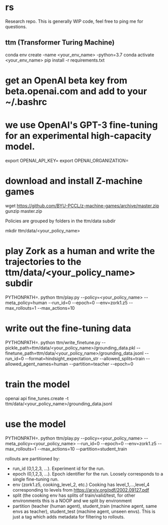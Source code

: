 # rs
Research repo. This is generally WIP code, feel free to ping me for questions.

## ttm (Transformer Turing Machine)
conda env create -name <your_env_name> -python=3.7
conda activate <your_env_name>
pip install -r requirements.txt

# get an OpenAI beta key from beta.openai.com and add to your ~/.bashrc
# we use OpenAI's GPT-3 fine-tuning for an experimental high-capacity model.
export OPENAI_API_KEY=
export OPENAI_ORGANIZATION=

# download and install Z-machine games
wget https://github.com/BYU-PCCL/z-machine-games/archive/master.zip
gunzip master.zip

Policies are grouped by folders in the ttm/data subdir

mkdir ttm/data/<your_policy_name>

# play Zork as a human and write the trajectories to the ttm/data/<your_policy_name> subdir
PYTHONPATH=. python ttm/play.py --policy=<your_policy_name> --meta_policy=human --run_id=0 --epoch=0 --env=zork1.z5 --max_rollouts=1 --max_actions=10

# write out the fine-tuning data
PYTHONPATH=. python ttm/write_finetune.py --pickle_path=ttm/data/<your_policy_name>/grounding_data.pkl --finetune_path=ttm/data/<your_policy_name>/grounding_data.jsonl --run_id=0 --format=hindsight_expectation_str --allowed_splits=train --allowed_agent_names=human --partition=teacher --epoch=0

# train the model
openai api fine_tunes.create -t ttm/data/<your_policy_name>/grounding_data.jsonl

# use the model
PYTHONPATH=. python ttm/play.py --policy=<your_policy_name> --meta_policy=<your_policy_name> --run_id=0 --epoch=0 --env=zork1.z5 --max_rollouts=1 --max_actions=10 --partition=student_train

rollouts are partitioned by: 
* run_id (0,1,2,3, ...). Experiment id for the run.
* epoch (0,1,2,3, ...). Epoch identifier for the run. Loosely corresponds to a single fine-tuning run.
* env (zork1.z5, cooking_level_2, etc.) Cooking has level_1,...,level_4 corresponding to levels from https://arxiv.org/pdf/2002.09127.pdf
* split (the cooking env has splits of train/valid/test, for other environments this is a NOOP and we split by environment
* partition (teacher (human agent), student_train (machine agent, same envs as teacher), student_test (machine agent, unseen envs). This is just a tag which adds metadata for filtering to rollouts.
